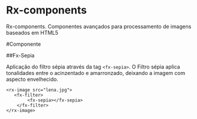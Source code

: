 Rx-components
=============

Rx-components. Componentes avançados para processamento de imagens baseados em HTML5


#Componente

##Fx-Sepia

Aplicação do filtro sépia através da tag ```<fx-sepia>```. O Filtro sépia aplica tonalidades entre o acinzentado e amarronzado, deixando a imagem com aspecto envelhecido.


```
<rx-image src="lena.jpg">
   <fx-filter>
        <fx-sepia></fx-sepia>
    </fx-filter>
</rx-image>
```